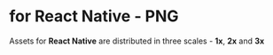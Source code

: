 # for React Native - PNG

Assets for **React Native** are distributed in three scales - **1x**, **2x** and **3x**